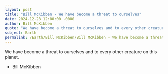 ```yaml
---
layout: post
title: "Bill McKibben - We have become a threat to ourselves"
date: 2024-12-28 12:00:00 -0000
author: Bill McKibben
quote: "We have become a threat to ourselves and to every other creature on this planet."
subject: Earth
permalink: /Earth/Bill McKibben/Bill McKibben - We have become a threat to ourselves
---
```


We have become a threat to ourselves and to every other creature on this planet.

- Bill McKibben
